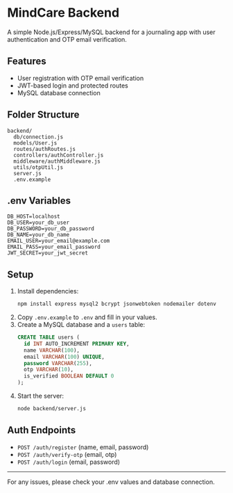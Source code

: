 # MindCare Backend

A simple Node.js/Express/MySQL backend for a journaling app with user authentication and OTP email verification.

## Features
- User registration with OTP email verification
- JWT-based login and protected routes
- MySQL database connection

## Folder Structure
```
backend/
  db/connection.js
  models/User.js
  routes/authRoutes.js
  controllers/authController.js
  middleware/authMiddleware.js
  utils/otpUtil.js
  server.js
  .env.example
```

## .env Variables
```
DB_HOST=localhost
DB_USER=your_db_user
DB_PASSWORD=your_db_password
DB_NAME=your_db_name
EMAIL_USER=your_email@example.com
EMAIL_PASS=your_email_password
JWT_SECRET=your_jwt_secret
```

## Setup
1. Install dependencies:
   ```bash
   npm install express mysql2 bcrypt jsonwebtoken nodemailer dotenv
   ```
2. Copy `.env.example` to `.env` and fill in your values.
3. Create a MySQL database and a `users` table:
   ```sql
   CREATE TABLE users (
     id INT AUTO_INCREMENT PRIMARY KEY,
     name VARCHAR(100),
     email VARCHAR(100) UNIQUE,
     password VARCHAR(255),
     otp VARCHAR(10),
     is_verified BOOLEAN DEFAULT 0
   );
   ```
4. Start the server:
   ```bash
   node backend/server.js
   ```

## Auth Endpoints
- `POST /auth/register` (name, email, password)
- `POST /auth/verify-otp` (email, otp)
- `POST /auth/login` (email, password)

---
For any issues, please check your .env values and database connection. 